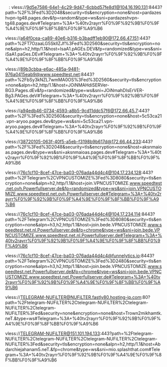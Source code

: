 ⁪⁬⁮⁮⁮⁮⁪⁬⁮⁮⁮⁮ ⁪⁪⁬⁮⁮⁮⁮ ⁪⁬⁮⁮⁮⁮⁪⁬⁮⁮⁮⁮ ⁪⁬⁮⁮⁮⁪⁬⁮⁮⁮⁮⁪⁬:
vless://9d5e7586-64e1-4c29-9d47-6cbbd57fe8d1@104.16.190.131:8443?path=%2F%3Fed%3D2048&security=tls&encryption=none&host=pardazeshvpn-tg48.pages.dev&fp=random&type=ws&sni=pardazeshvpn-tg48.pages.dev#Telegram+%3A+%40tv2rayrr%F0%9F%92%9B%F0%9F%A4%9E%F0%9F%8F%BB%F0%9F%A9%B6

vless://a64f0cea-ca89-40e6-b316-b3badff1eb90@172.66.47.151:443?path=%2FT7OzaaLG5SkllZJf%3Fed%3D2560&security=tls&encryption=none&alpn=h2,http/1.1&host=IsaA1.pAGEs.DEV&fp=randomized&type=ws&sni=iSaA1.paGes.DEv#Telegram+%3A+%40tv2rayrr%F0%9F%92%9B%F0%9F%A4%9E%F0%9F%8F%BB%F0%9F%A9%B6

vless://89b3cbba-e6ac-485a-9481-976a0415eab9@www.speedtest.net:8443?path=%2FbSy3kNZL7wmMA0OS%3Fed%3D2560&security=tls&encryption=none&alpn=h2,http/1.1&host=JOiNMAHdiSERVer-BG3.Pages.dEv&fp=randomized&type=ws&sni=JOiNmahDIsErVER-Bg3.PAGes.deV#Telegram+%3A+%40tv2rayrr%F0%9F%92%9B%F0%9F%A4%9E%F0%9F%8F%BB%F0%9F%A9%B6

vless://a94edb46-0734-4593-a8b5-9cd11ddc57f6@172.66.45.7:443?path=%2F%3Fed%3D2560&security=tls&encryption=none&host=5c53ca21.vpn-aryoo.pages.dev&type=ws&sni=5c53ca21.vpn-aryoo.pages.dev#Telegram+%3A+%40tv2rayrr%F0%9F%92%9B%F0%9F%A4%9E%F0%9F%8F%BB%F0%9F%A9%B6

vless://38720105-063f-40f5-a5eb-f3198b9b617d@172.66.44.233:443?path=%2F%3Fed%3D2048&security=tls&encryption=none&host=aksnmaioas.pages.dev&type=ws&sni=aksnmaioas.pages.dev#Telegram+%3A+%40tv2rayrr%F0%9F%92%9B%F0%9F%A4%9E%F0%9F%8F%BB%F0%9F%A9%B6

vless://76c1cf10-8cef-47ce-ba03-076ada44d4c4@104.17.234.128:443?path=%2FTelegram%2CVPNCUSTOMIZE%3Fed%3D8080&security=tls&encryption=none&alpn=h2,http/1.1&host=join.VPNCUSTOMIZE.www.speedtest.net.ovh.Powerfullserver.de&fp=randomized&type=ws&sni=join.VPNCUSTOMIZE.www.speedtest.net.ovh.Powerfullserver.de#Telegram+%3A+%40tv2rayrr%F0%9F%92%9B%F0%9F%A4%9E%F0%9F%8F%BB%F0%9F%A9%B6

vless://76c1cf10-8cef-47ce-ba03-076ada44d4c4@104.17.234.114:8443?path=%2FTelegram%2CVPNCUSTOMIZE%3Fed%3D8080&security=tls&encryption=none&alpn=h3,h2,http/1.1&host=join.bede.VPNCUSTOMIZE.www.speedtest.net.nl.Powerfullserver.de&fp=chrome&type=ws&sni=join.bede.VPNCUSTOMIZE.www.speedtest.net.nl.Powerfullserver.de#Telegram+%3A+%40tv2rayrr%F0%9F%92%9B%F0%9F%A4%9E%F0%9F%8F%BB%F0%9F%A9%B6

vless://76c1cf10-8cef-47ce-ba03-076ada44d4c4@funnelytics.io:8443?path=%2FTelegram%2CVPNCUSTOMIZE%3Fed%3D2480&security=tls&encryption=none&alpn=h3,h2,http/1.1&host=join.bede.VPNCUSTOMIZE.www.speedtest.net.Powerfullserver.de&fp=chrome&type=ws&sni=join.bede.VPNCUSTOMIZE.www.speedtest.net.Powerfullserver.de#Telegram+%3A+%40tv2rayrr%F0%9F%92%9B%F0%9F%A4%9E%F0%9F%8F%BB%F0%9F%A9%B6

vless://TELEGRAM-NUFiLTER@NUFiLTER.fastly80.hosting-ip.com:80?path=%2Ftelegram-NUFiLTER%2Ctelegram-NUFiLTER%2Ctelegram-NUFiLTER%2Ctelegram-NUFiLTER%3Fed&security=none&encryption=none&host=Trown2mikhamtk.neT.&type=ws#Telegram+%3A+%40tv2rayrr%F0%9F%92%9B%F0%9F%A4%9E%F0%9F%8F%BB%F0%9F%A9%B6

vless://TELEGRAM-NUFiLTER@151.101.194.133:443?path=%2Ftelegram-NUFiLTER%2Ctelegram-NUFiLTER%2Ctelegram-NUFiLTER%2Ctelegram-NUFiLTER%3Fed&security=tls&encryption=none&alpn=h2,http/1.1&host=Abdarchiejahanam5.neT.&fp=chrome&type=ws&sni=mio.splashthat.com#Telegram+%3A+%40tv2rayrr%F0%9F%92%9B%F0%9F%A4%9E%F0%9F%8F%BB%F0%9F%A9%B6
